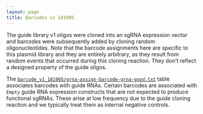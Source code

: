 ```yaml
---
layout: page
title: Barcodes v1 181005
---
```


The guide library v1 oligos were cloned into an sgRNA expression
vector and barcodes were subsequently added by cloning random
oligonucleotides. _Note_ that the barcode assignments here are
specific to this plasmid library and they are entirely arbitrary, as
they result from random events that occurred during this cloning
reaction. They don't reflect a designed property of the guide oligos.

The [`barcode_v1_181005/grna-assign-barcode-grna-good.txt`](https://github.com/ingolia-lab/yeast-crispri/blob/master/barcode_v1_181005/grna-assign-barcode-grna-good.txt) table
associates barcodes with guide RNAs. Certain barcodes are associated
with `Empty` guide RNA expression constructs that are not expected to
produce functional sgRNAs. These arise at low frequency due to the
guide cloning reaction and we typically treat them as internal
negative controls.